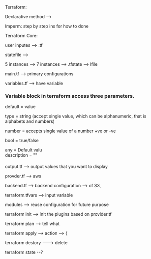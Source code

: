 Terraform: 

Declarative method --> 

Imperm: step by step ins for how to done 


Terraform Core: 

user inputes --> .tf 

statefile --> 


5 instances --> 7 instances  --> .tfstate --> Ifile 

main.tf --> primary configurations 

variables.tf --> have variable 

###  Variable block in terraform access three parameters. 
default = value

type = string (accept single value, which can be alphanumeric, that is alphabets and numbers) 

number = accepts single value of a number +ve or -ve

bool = true/false 

any = Default valu    
description = ""
####

output.tf --> output values that you want to display 

provder.tf --> aws 

backend.tf --> backend configuration --> of S3, 

terraform.tfvars --> input variable 

modules --> reuse configuration for future purpose 


terraform init --> Init the plugins based on provider.tf

terraform plan --> tell what 

terraform apply --> action --> { 

terraform destory ---> delete 

terraform state --?  

